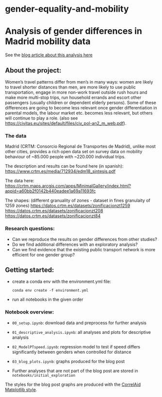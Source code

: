 gender-equality-and-mobility
==============================

# Analysis of gender differences in Madrid mobility data 

See the [blog article about this analysis here](https://correlaid.org/blog/gender_bias_and_mobility/)

## About the project:

Women’s travel patterns differ from men’s in many ways: women are likely to travel shorter distances than men, are more likely to use public transportation, engage in more non-work travel outside rush hours and make more multi-stop trips, run household errands and escort other passengers (usually children or dependent elderly persons). Some of these differences are going to become less relevant once gender differentiation in parental models, the labour market etc. becomes less relevant, but others will continue to play a role.
(also see https://civitas.eu/sites/default/files/civ_pol-an2_m_web.pdf).

### The data

Madrid (CRTM: Consorcio Regional de Transportes de Madrid), unlike most other cities, provides a rich open data set on survey data on mobility behaviour of ~85.000 people with ~220.000 individual trips.

The description and results can be found here (in spanish):
https://www.crtm.es/media/712934/edm18_sintesis.pdf

The data here: https://crtm.maps.arcgis.com/apps/MinimalGallery/index.html?appid=a60bb2f0142b440eadee1a69a11693fc

The shapes:
(different granuality of zones - dataset in fines granulaity of 1259 zones)
https://datos.crtm.es/datasets/zonificacionzt1259
https://datos.crtm.es/datasets/zonificacionzt208
https://datos.crtm.es/datasets/zonificacionzt84

### Research questions:

- Can we reproduce the results on gender differences from other studies?
- Do we find additional differences with an exploratory analysis?
- Can we find evidence that the existing public transport network is more efficient for one gender group?

## Getting started:

- create a conda env with the environment.yml file:

    `conda env create -f environment.yml`
    
- run all notebooks in the given order
    
### Notebook overview:

- `00_setup.ipynb`: download data and preprocess for further analysis
- `01_descriptive_analysis.ipynb`: all analyses and plots for descriptive analysis
- `02_ModelPTspeed.ipynb`: regression model to test if speed differs significantly between genders when controlled for distance
- `03_blog_plots.ipynb`: graphs produced for the blog post

- Further analyses that are not part of the blog post are stored in `notebooks/initial_exploration`

The styles for the blog post graphs are produced with the [CorrelAid Matplotlib style](https://github.com/CorrelAid/correlaid-matplotlib-style).
